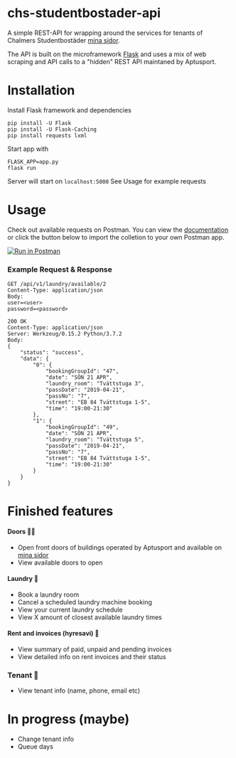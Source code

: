 # chs-studentbostader-api
A simple REST-API for wrapping around the services for tenants of Chalmers Studentbostäder [mina sidor](https://www.chalmersstudentbostader.se/min-bostad/). 

The API is built on the microframework [Flask](http://flask.pocoo.org/) and uses a mix of web scraping and API calls to a "hidden" REST API maintaned by Aptusport.

# Installation
Install Flask framework and dependencies
```
pip install -U Flask
pip install -U Flask-Caching
pip install requests lxml
```
Start app with
```
FLASK_APP=app.py
flask run
```
Server will start on `localhost:5000` See Usage for example requests


# Usage
Check out available requests on Postman. You can view the [documentation](https://documenter.getpostman.com/view/6066375/S1EUtF9a) or click the button below to import the colletion to your own Postman app.

[![Run in Postman](https://run.pstmn.io/button.svg)](https://app.getpostman.com/run-collection/c37165aed8d58936867b)

### Example Request & Response
```
GET /api/v1/laundry/available/2
Content-Type: application/json
Body: 
user=<user>
password=<password>
```
```
200 OK
Content-Type: application/json
Server: Werkzeug/0.15.2 Python/3.7.2
Body:
{
	"status": "success",
	"data": {
		"0": {
			"bookingGroupId": "47",
			"date": "SÖN 21 APR",
			"laundry_room": "Tvättstuga 3",
			"passDate": "2019-04-21",
			"passNo": "7",
			"street": "EB 84 Tvättstuga 1-5",
			"time": "19:00-21:30"
		},
		"1": {
			"bookingGroupId": "49",
			"date": "SÖN 21 APR",
			"laundry_room": "Tvättstuga 5",
			"passDate": "2019-04-21",
			"passNo": "7",
			"street": "EB 84 Tvättstuga 1-5",
			"time": "19:00-21:30"
		}
	}
}
```

# Finished features
#### Doors 🔑🚪
  * Open front doors of buildings operated by Aptusport and available on [mina sidor](https://www.chalmersstudentbostader.se/min-bostad/)
  * View available doors to open
 
#### Laundry 🧺
 * Book a laundry room
 * Cancel a scheduled laundry machine booking
 * View your current laundry schedule
 * View X amount of closest available laundry times

#### Rent and invoices (hyresavi) 📝
 * View summary of paid, unpaid and pending invoices
 * View detailed info on rent invoices and their status
 
### Tenant 👱
 * View tenant info (name, phone, email etc)

# In progress (maybe)
 * Change tenant info
 * Queue days
